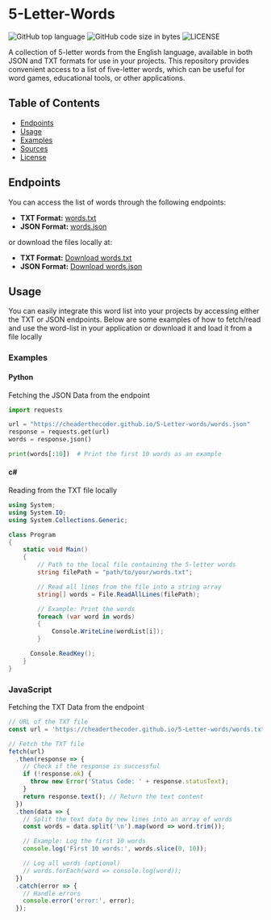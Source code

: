# 5-Letter-Words

![GitHub top language](https://img.shields.io/github/languages/top/cheaderthecoder/tic-tac-toe)
![GitHub code size in bytes](https://img.shields.io/github/languages/code-size/cheaderthecoder/tic-tac-toe)
![LICENSE](https://img.shields.io/github/license/cheaderthecoder/tic-tac-toe)

A collection of 5-letter words from the English language, available in both JSON and TXT formats for use in your projects. This repository provides convenient access to a list of five-letter words, which can be useful for word games, educational tools, or other applications.

## Table of Contents
- [Endpoints](https://github.com/cheaderthecoder/5-Letter-words/edit/main/README.md#Endpoints)
- [Usage](https://github.com/cheaderthecoder/5-Letter-words/edit/main/README.md#Usage)
- [Examples](https://github.com/cheaderthecoder/5-Letter-words/edit/main/README.md#Examples)
- [Sources](https://github.com/cheaderthecoder/5-Letter-words/edit/main/README.md#sources)
- [License](https://github.com/cheaderthecoder/5-Letter-words/edit/main/README.md#license)

## Endpoints
You can access the list of words through the following endpoints:

- **TXT Format:** [words.txt](https://cheaderthecoder.github.io/5-Letter-words/words.txt)
- **JSON Format:** [words.json](https://cheaderthecoder.github.io/5-Letter-words/words.json)

or download the files locally at:
- **TXT Format:** [Download words.txt](https://github.com/cheaderthecoder/5-Letter-words/blob/main/words.txt)
- **JSON Format:** [Download words.json](https://github.com/cheaderthecoder/5-Letter-words/blob/main/words.txt)


## Usage
You can easily integrate this word list into your projects by accessing either the TXT or JSON endpoints. Below are some examples of how to fetch/read and use the word-list in your application or download it and load it from a file locally

### Examples

#### Python 
Fetching the JSON Data from the endpoint
```python
import requests

url = "https://cheaderthecoder.github.io/5-Letter-words/words.json"
response = requests.get(url)
words = response.json()

print(words[:10])  # Print the first 10 words as an example
```

#### c#
Reading from the TXT file locally
```c#
using System;
using System.IO;
using System.Collections.Generic;

class Program
{
    static void Main()
    {
        // Path to the local file containing the 5-letter words
        string filePath = "path/to/your/words.txt";

        // Read all lines from the file into a string array
        string[] words = File.ReadAllLines(filePath);

        // Example: Print the words
        foreach (var word in words)
        {
            Console.WriteLine(wordList[i]);
        }

      Console.ReadKey();
    }
}
```

### JavaScript
Fetching the TXT Data from the endpoint
```js
// URL of the TXT file
const url = 'https://cheaderthecoder.github.io/5-Letter-words/words.txt';

// Fetch the TXT file
fetch(url)
  .then(response => {
    // Check if the response is successful
    if (!response.ok) {
      throw new Error('Status Code: ' + response.statusText);
    }
    return response.text(); // Return the text content
  })
  .then(data => {
    // Split the text data by new lines into an array of words
    const words = data.split('\n').map(word => word.trim());

    // Example: Log the first 10 words
    console.log('First 10 words:', words.slice(0, 10));

    // Log all words (optional)
    // words.forEach(word => console.log(word));
  })
  .catch(error => {
    // Handle errors
    console.error('error:', error);
  });
```

